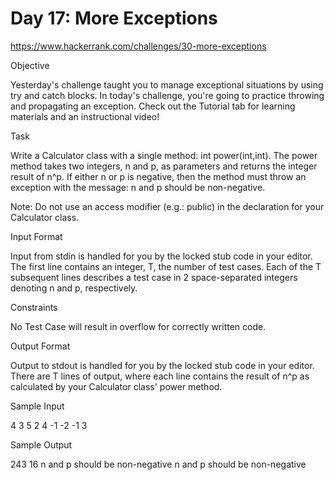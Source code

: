 # Day 17: More Exceptions

https://www.hackerrank.com/challenges/30-more-exceptions

Objective 

Yesterday's challenge taught you to manage exceptional situations by using try and catch blocks. In today's challenge, you're going to practice throwing and propagating an exception. Check out the Tutorial tab for learning materials and an instructional video!

Task 

Write a Calculator class with a single method: int power(int,int). The power method takes two integers, n and p, as parameters and returns the integer result of n^p. If either n or p is negative, then the method must throw an exception with the message: n and p should be non-negative.

Note: Do not use an access modifier (e.g.: public) in the declaration for your Calculator class.

Input Format

Input from stdin is handled for you by the locked stub code in your editor. The first line contains an integer, T, the number of test cases. Each of the T subsequent lines describes a test case in 2 space-separated integers denoting n and p, respectively.

Constraints

No Test Case will result in overflow for correctly written code.

Output Format

Output to stdout is handled for you by the locked stub code in your editor. There are T lines of output, where each line contains the result of n^p as calculated by your Calculator class' power method.

Sample Input

4
3 5
2 4
-1 -2
-1 3

Sample Output

243
16
n and p should be non-negative
n and p should be non-negative